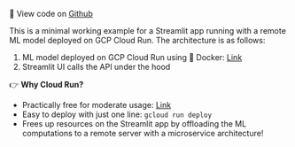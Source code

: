 🌟 View code on [Github](https://github.com/stephenleo/streamlit-apps/blob/main/pages/01_%F0%9F%8E%93_Graduate_School_Admissions.py)

This is a minimal working example for a Streamlit app running with a remote ML model deployed on GCP Cloud Run. The architecture is as follows:
1. ML model deployed on GCP Cloud Run using 🐳 Docker: [Link](https://grad-school-admission-a4rmk57awq-as.a.run.app)
1. Streamlit UI calls the API under the hood

👉 **Why Cloud Run?**
- Practically free for moderate usage: [Link](https://cloud.google.com/products/calculator/#id=32ea150c-67b7-4ebc-9143-789f703ee574)
- Easy to deploy with just one line: `gcloud run deploy`
- Frees up resources on the Streamlit app by offloading the ML computations to a remote server with a microservice architecture!